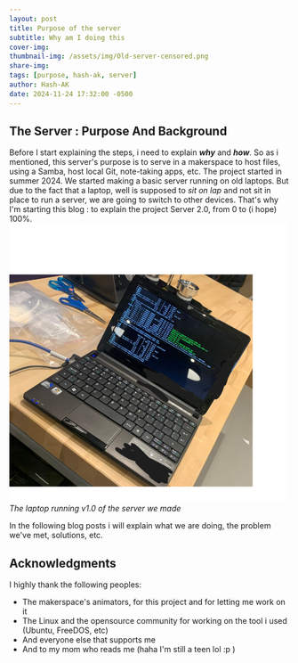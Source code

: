 ```yaml
---
layout: post
title: Purpose of the server
subtitle: Why am I doing this
cover-img: 
thumbnail-img: /assets/img/Old-server-censored.png
share-img: 
tags: [purpose, hash-ak, server]
author: Hash-AK
date: 2024-11-24 17:32:00 -0500
---
```

## The Server : Purpose And Background
Before I start explaining the steps, i need to explain **_why_** and **_how_**. 
So as i mentioned, this server's purpose is to serve in a makerspace to host files, using a Samba, host local Git, note-taking apps, etc. The project started in summer 2024. We started making a basic server running on old laptops. But due to the fact that a laptop, well is supposed to _sit on lap_ and not sit in place to run a server, we are going to switch to other devices. That's why I'm starting this blog : to explain the project Server 2.0, from 0 to (i hope) 100%.  
![Image of the old laptop running Samba](/assets/img/Old-server-censored.png)  
_The laptop running v1.0 of the server we made_

In the following blog posts i will explain what we are doing, the problem we've met, solutions, etc.  
## Acknowledgments
I highly thank the following peoples: 
- The makerspace's animators, for this project and for letting me work on it
- The Linux and the opensource community for working on the tool i used (Ubuntu, FreeDOS, etc)
- And everyone else that supports me
- And to my mom who reads me (haha I'm still a teen lol :p )
